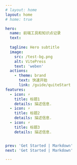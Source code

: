 ```yaml
---
# layout: home
layout: home
# home: true

hero:
  name: 前端工具和知识点记录
  text: 
  
  tagline: Hero subtitle
  image:
    src: /test-bg.png
    alt: VitePress
    text: 'weben'
  actions:
    - theme: brand
      text: 快速开始
      link: /guide/quiteStart
features:
  - icon: ⚡️
    title: 标题1
    details: 描述信息.
  - icon: ⚡️
    title: 标题2
    details: 描述信息.
  - icon: ⚡️
    title: 标题3
    details: 描述信息.


prev: 'Get Started | Markdown'
next: 'Get Started | Markdown'

---
```



<style>
  :root {
    --vp-home-hero-name-color: transparent;
    --vp-home-hero-name-background: -webkit-linear-gradient(120deg, #bd34fe, #41d1ff);
  }

</style>


